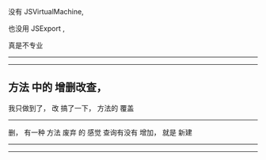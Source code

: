 
没有 JSVirtualMachine,

也没用 JSExport ,

真是不专业




<hr>


<hr>


## 方法 中的 增删改查，

我只做到了， 改
搞了一下， 方法的 覆盖


<hr>




删， 有一种 方法 废弃 的 感觉
查询有没有
增加， 就是 新建


<hr>


<hr>



